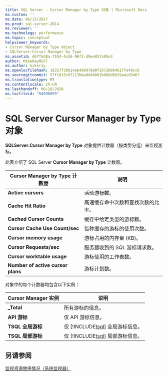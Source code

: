 ```yaml
---
title: SQL Server - Cursor Manager by Type 对象 | Microsoft Docs
ms.custom: ''
ms.date: 06/13/2017
ms.prod: sql-server-2014
ms.reviewer: ''
ms.technology: performance
ms.topic: conceptual
helpviewer_keywords:
- Cursor Manager by Type object
- SQLServer:Cursor Manager by Type
ms.assetid: d67fbd8a-7554-4a16-96f1-d9ee857a95e3
author: MikeRayMSFT
ms.author: mikeray
ms.openlocfilehash: 19357f30914ab490d7890f267200b461ffe48cc6
ms.sourcegitcommit: 57f1d15c67113bbadd40861b886d6929aacd3467
ms.translationtype: MT
ms.contentlocale: zh-CN
ms.lasthandoff: 06/18/2020
ms.locfileid: "84998099"
---
```

# <a name="sql-server-cursor-manager-by-type-object"></a>SQL Server Cursor Manager by Type 对象
  **SQLServer:Cursor Manager by Type** 对象提供计数器（按类型分组）来监视游标。  
  
 此表介绍了 SQL Server **Cursor Manager by Type** 计数器。  
  
|Cursor Manager by Type 计数器|说明|  
|-------------------------------------|-----------------|  
|**Active cursors**|活动游标数。|  
|**Cache Hit Ratio**|高速缓存命中次数和查找次数的比率。|  
|**Cached Cursor Counts**|缓存中给定类型的游标数。|  
|**Cursor Cache Use Count/sec**|每种缓存的游标的使用次数。|  
|**Cursor memory usage**|游标占用的内存量 (KB)。|  
|**Cursor Requests/sec**|服务器收到的 SQL 游标请求数。|  
|**Cursor worktable usage**|游标使用的工作表数。|  
|**Number of active cursor plans**|游标计划数。|  
  
 对象中的每个计数器均包含以下实例：  
  
|Cursor Manager 实例|说明|  
|-----------------------------|-----------------|  
|**_Total**|所有游标的信息。|  
|**API 游标**|仅 API 游标信息。|  
|**TSQL 全局游标**|仅 [!INCLUDE[tsql](../../includes/tsql-md.md)] 全局游标信息。|  
|**TSQL 局部游标**|仅 [!INCLUDE[tsql](../../includes/tsql-md.md)] 局部游标信息。|  
  
## <a name="see-also"></a>另请参阅  
 [监视资源使用情况（系统监视器）](monitor-resource-usage-system-monitor.md)  
  
  
